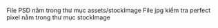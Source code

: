 File PSD nằm trong thư mục assets/stockImage
File jpg kiểm tra perfect pixel nằm trong thư mục stockImage